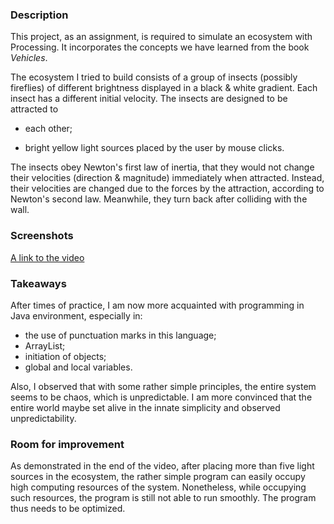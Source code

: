 ### Description

This project, as an assignment, is required to simulate an ecosystem with Processing. It incorporates the concepts we have learned from the book *Vehicles*.

The ecosystem I tried to build consists of a group of insects (possibly fireflies) of different brightness displayed in a black & white gradient. Each insect has a different initial velocity. The insects are designed to be attracted to

- each other;

- bright yellow light sources placed by the user by mouse clicks.

The insects obey Newton's first law of inertia, that they would not change their velocities (direction & magnitude) immediately when attracted. Instead, their velocities are changed due to the forces by the attraction, according to Newton's second law. Meanwhile, they turn back after colliding with the wall.



### Screenshots



[A link to the video](https://od20-my.sharepoint.com/:v:/g/personal/xu_od20_onmicrosoft_com/EbaFuwepGOtCq-lXDvZGrK8BIYKy2gZZJpsDMispwBL9KA?e=WDj5tI&download=1)



### Takeaways

After times of practice, I am now more acquainted with programming in Java environment, especially in:

- the use of punctuation marks in this language;
- ArrayList;
- initiation of objects;
- global and local variables.

Also, I observed that with some rather simple principles, the entire system seems to be chaos, which is unpredictable. I am more convinced that the entire world maybe set alive in the innate simplicity and observed unpredictability.



### Room for improvement

As demonstrated in the end of the video, after placing more than five light sources in the ecosystem, the rather simple program can easily occupy high computing resources of the system. Nonetheless, while occupying such resources, the program is still not able to run smoothly. The program thus needs to be optimized.